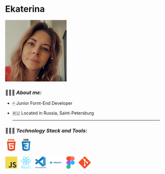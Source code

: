 # **Ekaterina**

![](./photo.jpeg)

### 💁🏻‍♀️ _About me:_
- 🖱 Junior Fornt-End Developer 
- 🇷🇺 Located in Russia, Saint-Petersburg
    
    ---

### 👩🏻‍💻 _Technology Stack and Tools:_ 
<img src="./html5-plain-wordmark.svg" width="40" height="40" >&nbsp;
<img src="./css3-original-wordmark.svg" width="40" height="40">&nbsp;  

<img src="./javascript-original.svg" width="40" height="40">&nbsp;
<img src="./react-original-wordmark.svg" width="40" height="40">&nbsp;
<img src="./vscode-original-wordmark.svg" width="40" height="40">&nbsp;
<img src="./webpack-original-wordmark.svg" width="40" height="40">&nbsp;
<img src="./figma-original.svg" width="40" height="40">&nbsp;
<img src="./git-original.svg" width="40" height="40">&nbsp;